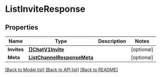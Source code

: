 # ListInviteResponse

## Properties

Name | Type | Description | Notes
------------ | ------------- | ------------- | -------------
**Invites** | [**[]ChatV1Invite**](ChatV1Invite.md) |  |[optional] 
**Meta** | [**ListChannelResponseMeta**](ListChannelResponseMeta.md) |  |[optional] 

[[Back to Model list]](../README.md#documentation-for-models) [[Back to API list]](../README.md#documentation-for-api-endpoints) [[Back to README]](../README.md)


